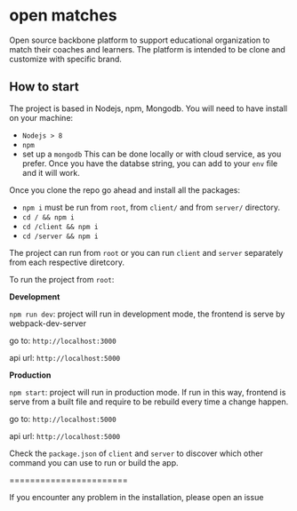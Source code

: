 # open matches

Open source backbone platform to support educational organization to match their coaches and learners.
The platform is intended to be clone and customize with specific brand.

## How to start

The project is based in Nodejs, npm, Mongodb.
You will need to have install on your machine: 
* `Nodejs > 8` 
* `npm` 
* set up a `mongodb`
This can be done locally or with cloud service, as you prefer.
Once you have the databse string, you can add to your `env` file and it will work.


Once you clone the repo go ahead and install all the packages:
* `npm i` must be run from `root`, from `client/` and from `server/` directory.
* `cd / && npm i`
* `cd /client && npm i`
* `cd /server && npm i`


The project can run from `root` or you can run `client` and `server` separately from each respective diretcory.

To run the project from `root`:

**Development**

`npm run dev`: project will run in development mode, the frontend is serve by webpack-dev-server

go to: `http://localhost:3000`

api url: `http://localhost:5000`

**Production**

`npm start`: project will run in production mode. If run in this way, frontend is serve from a built file and require to be rebuild every time a change happen.

go to: `http://localhost:5000`

api url: `http://localhost:5000`


Check the `package.json` of `client` and `server` to discover which other command you can use to run or build the app.

=======================

If you encounter any problem in the installation, please open an issue
